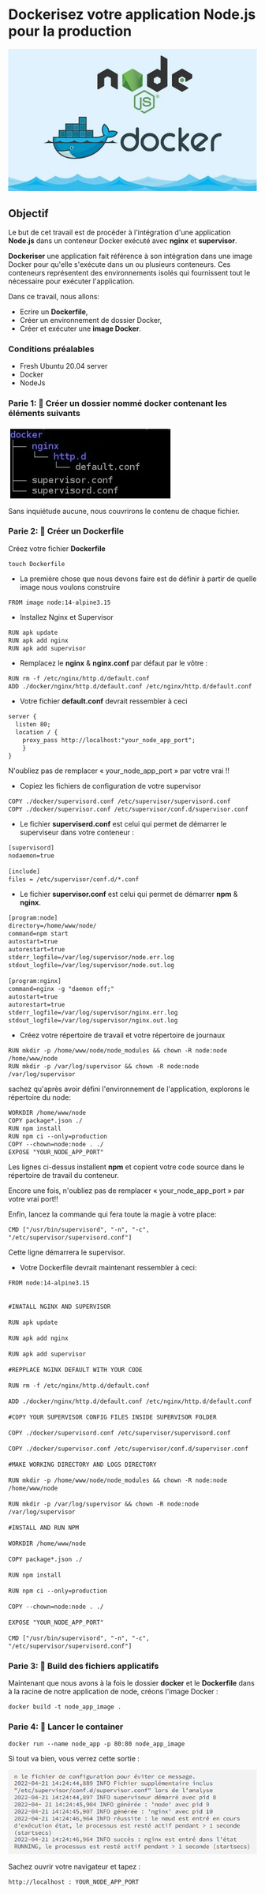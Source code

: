 # Dockerisez votre application Node.js pour la production

![docker Node](/images/node-docker.png)

## Objectif

Le but de cet travail est de procéder à l'intégration d'une application **Node.js** dans un conteneur Docker exécuté avec **nginx** et **supervisor**.

**Dockeriser** une application fait référence à son intégration dans une image Docker pour qu'elle s'exécute dans un ou plusieurs conteneurs. Ces conteneurs représentent des environnements isolés qui fournissent tout le nécessaire pour exécuter l'application.

Dans ce travail, nous allons:

* Ecrire un **Dockerfile**,
* Créer un environnement de dossier Docker,
* Créer et exécuter une **image Docker**.

### Conditions préalables
* Fresh Ubuntu 20.04 server
* Docker
* NodeJs

### Parie 1: 📌 Créer un dossier nommé **docker** contenant les éléments suivants

![Docker Folder](/images/docker-folder.png)

Sans inquiétude aucune, nous couvrirons le contenu de chaque fichier.

### Parie 2: 📌 Créer un Dockerfile

Créez votre fichier **Dockerfile**

```
touch Dockerfile
```
* La première chose que nous devons faire est de définir à partir de quelle image nous voulons construire

```
FROM image node:14-alpine3.15
```
* Installez Nginx et Supervisor

```
RUN apk update
RUN apk add nginx
RUN apk add supervisor
```
* Remplacez le **nginx** & **nginx.conf** par défaut par le vôtre :

```
RUN rm -f /etc/nginx/http.d/default.conf
ADD ./docker/nginx/http.d/default.conf /etc/nginx/http.d/default.conf
```
* Votre fichier **default.conf** devrait ressembler à ceci

```
server {
  listen 80;
  location / {
	proxy_pass http://localhost:"your_node_app_port";
	}
}
```
N'oubliez pas de remplacer « your_node_app_port » par votre vrai !!

* Copiez les fichiers de configuration de votre supervisor

```
COPY ./docker/supervisord.conf /etc/supervisor/supervisord.conf
COPY ./docker/supervisor.conf /etc/supervisor/conf.d/supervisor.conf
```
* Le fichier **superviserd.conf** est celui qui permet de démarrer le superviseur dans votre conteneur :

```
[supervisord]
nodaemon=true

[include]
files = /etc/supervisor/conf.d/*.conf
```
* Le fichier **supervisor.conf** est celui qui permet de démarrer **npm** & **nginx**.

```
[program:node]
directory=/home/www/node/
command=npm start
autostart=true
autorestart=true
stderr_logfile=/var/log/supervisor/node.err.log
stdout_logfile=/var/log/supervisor/node.out.log

[program:nginx]
command=nginx -g "daemon off;"
autostart=true
autorestart=true
stderr_logfile=/var/log/supervisor/nginx.err.log
stdout_logfile=/var/log/supervisor/nginx.out.log
```
* Créez votre répertoire de travail et votre répertoire de journaux 

```
RUN mkdir -p /home/www/node/node_modules && chown -R node:node /home/www/node
RUN mkdir -p /var/log/supervisor && chown -R node:node /var/log/supervisor
```
sachez qu'après avoir défini l'environnement de l'application, explorons le répertoire du node:

```
WORKDIR /home/www/node
COPY package*.json ./
RUN npm install
RUN npm ci --only=production
COPY --chown=node:node . ./
EXPOSE "YOUR_NODE_APP_PORT"
```
Les lignes ci-dessus installent **npm** et copient votre code source dans le répertoire de travail du conteneur.

Encore une fois, n'oubliez pas de remplacer « your_node_app_port » par votre vrai port!!

Enfin, lancez la commande qui fera toute la magie à votre place:

```
CMD ["/usr/bin/supervisord", "-n", "-c", "/etc/supervisor/supervisord.conf"]
```
Cette ligne démarrera le supervisor.

* Votre Dockerfile devrait maintenant ressembler à ceci:

```
FROM node:14-alpine3.15


#INATALL NGINX AND SUPERVISOR

RUN apk update

RUN apk add nginx

RUN apk add supervisor

#REPPLACE NGINX DEFAULT WITH YOUR CODE

RUN rm -f /etc/nginx/http.d/default.conf

ADD ./docker/nginx/http.d/default.conf /etc/nginx/http.d/default.conf

#COPY YOUR SUPERVISOR CONFIG FILES INSIDE SUPERVISOR FOLDER

COPY ./docker/supervisord.conf /etc/supervisor/supervisord.conf

COPY ./docker/supervisor.conf /etc/supervisor/conf.d/supervisor.conf

#MAKE WORKING DIRECTORY AND LOGS DIRECTORY

RUN mkdir -p /home/www/node/node_modules && chown -R node:node /home/www/node

RUN mkdir -p /var/log/supervisor && chown -R node:node /var/log/supervisor

#INSTALL AND RUN NPM 

WORKDIR /home/www/node

COPY package*.json ./

RUN npm install

RUN npm ci --only=production

COPY --chown=node:node . ./

EXPOSE "YOUR_NODE_APP_PORT"

CMD ["/usr/bin/supervisord", "-n", "-c", "/etc/supervisor/supervisord.conf"]
```

### Parie 3: 📌 Build des fichiers applicatifs

Maintenant que nous avons à la fois le dossier **docker** et le **Dockerfile** dans à la racine de notre application de node, créons l'image Docker :

```
docker build -t node_app_image .
```

### Parie 4: 📌 Lancer le container

```
docker run --name node_app -p 80:80 node_app_image
```
Si tout va bien, vous verrez cette sortie :

![Docker Folder](/images/testOk.png)

Sachez ouvrir votre navigateur et tapez :

```
http://localhost : YOUR_NODE_APP_PORT
```